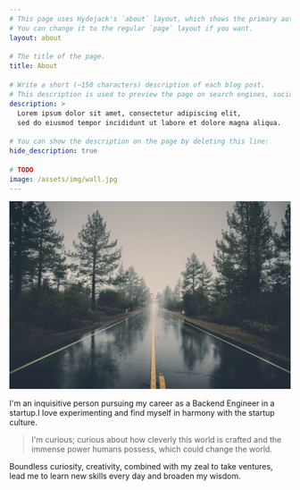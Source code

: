 ```yaml
---
# This page uses Hydejack's `about` layout, which shows the primary author's picture and about text at the top.
# You can change it to the regular `page` layout if you want.
layout: about

# The title of the page.
title: About

# Write a short (~150 characters) description of each blog post.
# This description is used to preview the page on search engines, social media, etc.
description: >
  Lorem ipsum dolor sit amet, consectetur adipiscing elit,
  sed do eiusmod tempor incididunt ut labore et dolore magna aliqua.

# You can show the description on the page by deleting this line:
hide_description: true

# TODO
image: /assets/img/wall.jpg
---
```

![](assets/img/wall.jpeg)

I'm an inquisitive person pursuing my career as a Backend Engineer in a startup.I love experimenting and find myself in harmony with the startup culture.

>I'm curious; curious about how cleverly this world is crafted and the immense power humans possess, which could change the world.

Boundless curiosity, creativity, combined with my zeal to take ventures, lead me to learn new skills every day and broaden my wisdom.
